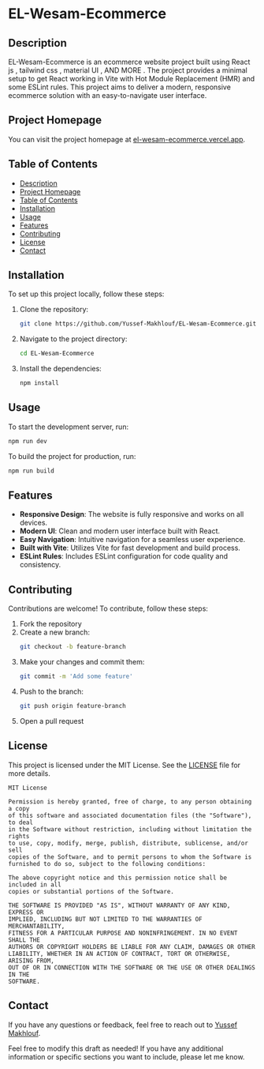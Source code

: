 
# EL-Wesam-Ecommerce

## Description
EL-Wesam-Ecommerce is an ecommerce website project built using React js , tailwind css , material UI , AND MORE . The project provides a minimal setup to get React working in Vite with Hot Module Replacement (HMR) and some ESLint rules. This project aims to deliver a modern, responsive ecommerce solution with an easy-to-navigate user interface.

## Project Homepage
You can visit the project homepage at [el-wesam-ecommerce.vercel.app](https://el-wesam-ecommerce.vercel.app).

## Table of Contents
- [Description](#description)
- [Project Homepage](#project-homepage)
- [Table of Contents](#table-of-contents)
- [Installation](#installation)
- [Usage](#usage)
- [Features](#features)
- [Contributing](#contributing)
- [License](#license)
- [Contact](#contact)

## Installation
To set up this project locally, follow these steps:

1. Clone the repository:
    ```bash
    git clone https://github.com/Yussef-Makhlouf/EL-Wesam-Ecommerce.git
    ```
2. Navigate to the project directory:
    ```bash
    cd EL-Wesam-Ecommerce
    ```
3. Install the dependencies:
    ```bash
    npm install
    ```

## Usage
To start the development server, run:
```bash
npm run dev
```

To build the project for production, run:
```bash
npm run build
```

## Features
- **Responsive Design**: The website is fully responsive and works on all devices.
- **Modern UI**: Clean and modern user interface built with React.
- **Easy Navigation**: Intuitive navigation for a seamless user experience.
- **Built with Vite**: Utilizes Vite for fast development and build process.
- **ESLint Rules**: Includes ESLint configuration for code quality and consistency.

## Contributing
Contributions are welcome! To contribute, follow these steps:

1. Fork the repository
2. Create a new branch:
    ```bash
    git checkout -b feature-branch
    ```
3. Make your changes and commit them:
    ```bash
    git commit -m 'Add some feature'
    ```
4. Push to the branch:
    ```bash
    git push origin feature-branch
    ```
5. Open a pull request

## License
This project is licensed under the MIT License. See the [LICENSE](LICENSE) file for more details.

```
MIT License

Permission is hereby granted, free of charge, to any person obtaining a copy
of this software and associated documentation files (the "Software"), to deal
in the Software without restriction, including without limitation the rights
to use, copy, modify, merge, publish, distribute, sublicense, and/or sell
copies of the Software, and to permit persons to whom the Software is
furnished to do so, subject to the following conditions:

The above copyright notice and this permission notice shall be included in all
copies or substantial portions of the Software.

THE SOFTWARE IS PROVIDED "AS IS", WITHOUT WARRANTY OF ANY KIND, EXPRESS OR
IMPLIED, INCLUDING BUT NOT LIMITED TO THE WARRANTIES OF MERCHANTABILITY,
FITNESS FOR A PARTICULAR PURPOSE AND NONINFRINGEMENT. IN NO EVENT SHALL THE
AUTHORS OR COPYRIGHT HOLDERS BE LIABLE FOR ANY CLAIM, DAMAGES OR OTHER
LIABILITY, WHETHER IN AN ACTION OF CONTRACT, TORT OR OTHERWISE, ARISING FROM,
OUT OF OR IN CONNECTION WITH THE SOFTWARE OR THE USE OR OTHER DEALINGS IN THE
SOFTWARE.
```

## Contact
If you have any questions or feedback, feel free to reach out to [Yussef Makhlouf](https://github.com/Yussef-Makhlouf).

Feel free to modify this draft as needed! If you have any additional information or specific sections you want to include, please let me know.
